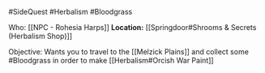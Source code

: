 #SideQuest #Herbalism #Bloodgrass

Who: [[NPC - Rohesia Harps]]
**Location:** [[Springdoor#Shrooms & Secrets (Herbalism Shop)]]

Objective:
Wants you to travel to the [[Melzick Plains]] and collect some #Bloodgrass in order to make [[Herbalism#Orcish War Paint]]

